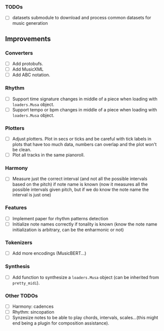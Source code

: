 ### TODOs
- [ ] datasets submodule to download and process common datasets for music generation

## Improvements
### Converters
- [ ] Add protobufs.
- [ ] Add MusicXML
- [ ] Add ABC notation.

### Rhythm
- [ ] Support time signature changes in middle of a piece when loading with ``loaders.Musa`` object.
- [ ] Support tempo or bpm changes in middle of a piece when loading with ``loaders.Musa`` object.

### Plotters
- [ ] Adjust plotters. Plot in secs or ticks and be careful with tick labels in plots that have too much data,
numbers can overlap and the plot won't be clean.
- [ ] Plot all tracks in the same pianoroll.

### Harmony
- [ ] Measure just the correct interval (and not all the possible intervals based on the pitch) if note name is known (now it measures all the possible intervals given pitch, but if we do know the note name the interval is just one)

### Features
- [ ] Implement paper for rhythm patterns detection
- [ ] Initialize note names correctly if tonality is known (know the note name initialization is arbitrary, can be the enharmonic or not)

### Tokenizers
- [ ] Add more encodings (MusicBERT...)

### Synthesis
- [ ] Add function to synthesize a ``loaders.Musa`` object (can be inherited from ``pretty_midi``).

### Other TODOs
- [ ] Harmony: cadences
- [ ] Rhythm: sincopation
- [ ] Synzesize notes to be able to play chords, intervals, scales...(this might end being a plugin for composition assistance).